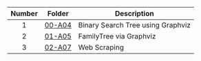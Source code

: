 | Number | Folder                    | Description           |
| :----: | --------------------------| --------------------- |
|   1    |[00-A04](https://github.com/nitishkumar2306/4883-SoftwareTools-Erelli/tree/main/Assignments/A04)                | Binary Search Tree using Graphviz |
|   2    |[01-A05](https://github.com/nitishkumar2306/4883-SoftwareTools-Erelli/tree/main/Assignments/A05)                | FamilyTree via Graphviz |
|   3    |[02-A07](https://github.com/nitishkumar2306/4883-SoftwareTools-Erelli/tree/main/Assignments/A07)                | Web Scraping |


